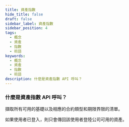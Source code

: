 ```yaml
---
title: 資產指數
hide_title: false
draft: false
sidebar_label: 資產指數
sidebar_position: 4
tags:
  - 概念
  - 資產
  - 指數
  - 術語
keywords:
  - 概念
  - 資產
  - 指數
  - 術語
description: 什麼是資產指數 API 呼叫？
---
```


### 什麼是資產指數 API 呼叫？

擷取所有可用的基礎以及相應的合約類型和期限界限的清單。

如果使用者已登入，則只會傳回該使用者登陸公司可用的資產。
